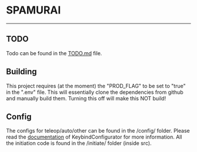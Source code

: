 # SPAMURAI

---

## TODO

Todo can be found in the [TODO.md](TODO.md) file.

## Building

This project requires (at the moment) the "PROD_FLAG" to be set to "true" in the ".env" file. This will essentially clone the dependencies from github and manually build them. Turning this off will make this NOT build!

## Config

The configs for teleop/auto/other can be found in the /config/ folder. Please read the [documentation](https://github.com/lolhol/KeybindConfigurator) of KeybindConfigurator for more information. All the initiation code is found in the /initiate/ folder (inside src).
